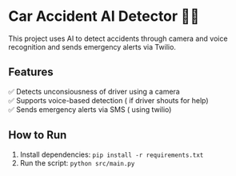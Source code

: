  # Car Accident AI Detector 🚗💥  
This project uses AI to detect accidents through camera and voice recognition and sends emergency alerts via Twilio.  

## Features  
✅ Detects unconsiousness of driver using a camera  
✅ Supports voice-based detection ( if driver shouts for help)  
✅ Sends emergency alerts via SMS ( using twilio)  

## How to Run  
1. Install dependencies: `pip install -r requirements.txt`  
2. Run the script: `python src/main.py`  

